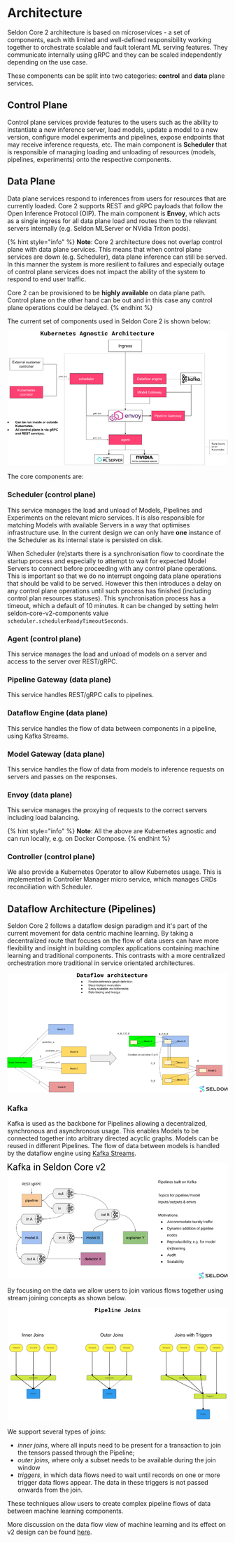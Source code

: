 # Architecture

Seldon Core 2 architecture is based on microservices - a set of components, each with limited and well-defined responsibility working together to orchestrate scalable and fault tolerant ML serving features. They communicate internally using gRPC and they can be scaled independently depending on the use case.

These components can be split into two categories: **control** and **data** plane services.

## Control Plane

Control plane services provide features to the users such as the ability to instantiate a new inference server, load models, update a model to a new version, configure model experiments and pipelines, expose endpoints that may receive inference requests, etc. The main component is **Scheduler** that is responsible of managing loading and unloading of resources (models, pipelines, experiments) onto the respective components.


## Data Plane

Data plane services respond to inferences from users for resources that are currently loaded. Core 2 supports REST and gRPC payloads that follow the Open Inference Protocol (OIP). The main component is **Envoy**, which acts as a single ingress for all data plane load and routes them to the relevant servers internally (e.g. Seldon MLServer or NVidia Triton pods). 

{% hint style="info" %}
**Note**: Core 2 architecture does not overlap control plane with data plane services. This means that when control plane services are down (e.g. Scheduler), data plane inference can still be served. In this manner the system is more resilient to failures and especially outage of control plane services does not impact the ability of the system to respond to end user traffic.

Core 2 can be provisioned to be **highly available** on data plane path. Control plane on the other hand can be out and in this case any control plane operations could be delayed.
{% endhint %}


The current set of components used in Seldon Core 2 is shown below:

![architecture](../images/architecture.png)

The core components are:

### Scheduler (control plane)
This service manages the load and unload of Models, Pipelines and Experiments on the relevant micro services. It is also responsible for matching Models with available Servers in a way that optimises infrastructure use. In the current design we can only have **one** instance of the Scheduler as its internal state is persisted on disk.

When Scheduler (re)starts there is a synchronisation flow to coordinate the startup process and especially to attempt to wait for expected Model Servers to connect before proceeding with any control plane operations. This is important so that we do no interrupt ongoing data plane operations that should be valid to be served. However this then introduces a delay on any control plane operations until such process has finished (including control plan resources statuses). This synchronisation process has a timeout, which a default of 10 minutes. It can be changed by setting helm seldon-core-v2-components value `scheduler.schedulerReadyTimeoutSeconds`.

### Agent (control plane)
This service manages the load and unload of models on a server and access to the server over REST/gRPC.

### Pipeline Gateway (data plane)
This service handles REST/gRPC calls to pipelines.

### Dataflow Engine (data plane)
This service handles the flow of data between components in a pipeline, using Kafka Streams.

### Model Gateway (data plane)
This service handles the flow of data from models to inference requests on servers and passes on the responses.

### Envoy (data plane)
This service manages the proxying of requests to the correct servers including load balancing.

{% hint style="info" %}
**Note**: All the above are Kubernetes agnostic and can run locally, e.g. on Docker Compose.
{% endhint %}

### Controller (control plane)
We also provide a Kubernetes Operator to allow Kubernetes usage. This is implemented in Controller Manager micro service, which manages CRDs reconciliation with Scheduler.


## Dataflow Architecture (Pipelines)

Seldon Core 2 follows a dataflow design paradigm and it's part of the current movement for data centric machine learning. By taking a decentralized route that focuses on the flow of data users can have more flexibility and insight in building complex applications containing machine learning and traditional components. This contrasts with a more centralized orchestration more traditional in service orientated architectures.

![dataflow](../images/dataflow.png)

### Kafka
Kafka is used as the backbone for Pipelines allowing a decentralized, synchronous and asynchronous usage. This enables Models to be connected together into arbitrary directed acyclic graphs. Models can be reused in different Pipelines. The flow of data between models is handled by the dataflow engine using [Kafka Streams](https://docs.confluent.io/platform/current/streams/concepts.html).

![kafka](../images/kafka.png)

By focusing on the data we allow users to join various flows together using stream joining concepts as shown below.

![joins](../images/joins.png)

We support several types of joins:
* _inner joins_, where all inputs need to be present for a transaction to join the tensors passed through the Pipeline;
* _outer joins_, where only a subset needs to be available during the join window
* _triggers_, in which data flows need to wait until records on one or more trigger data flows appear. The data in these triggers is not passed onwards from the join.

These techniques allow users to create complex pipeline flows of data between machine learning components.

More discussion on the data flow view of machine learning and its effect on v2 design can be found [here](dataflow.md).
